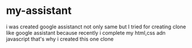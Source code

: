 # my-assistant
i was created google assistanct not only same but I tried  for creating clone like google assistant because recently i complete my html,css adn javascript that's why i created this one clone
